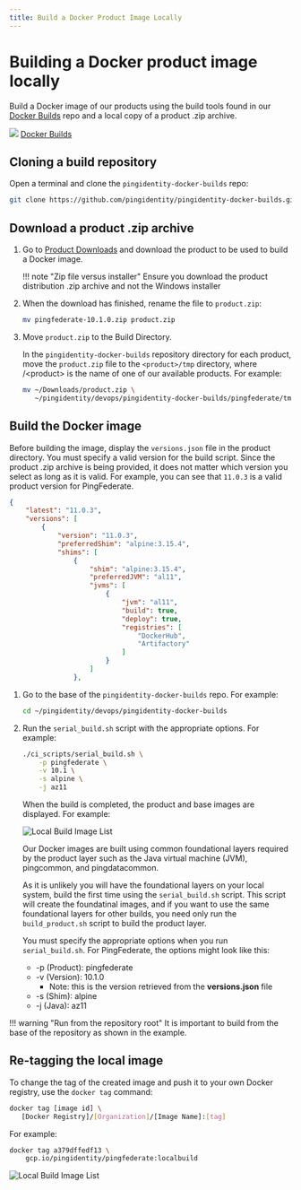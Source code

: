 ```yaml
---
title: Build a Docker Product Image Locally
---
```

# Building a Docker product image locally

Build a Docker image of our products using the build tools found in our [Docker Builds](https://github.com/pingidentity/pingidentity-docker-builds) repo and a local copy of a product .zip archive.

<div class="iconbox" onclick="window.open('https://github.com/pingidentity/pingidentity-docker-builds','');">
    <img class="assets" src="../../images/logos/github.png"/>
    <span class="caption">
        <a class="assetlinks" href="https://github.com/pingidentity/pingidentity-docker-builds" target=”_blank”>Docker Builds</a>
    </span>
</div>

## Cloning a build repository

Open a terminal and clone the `pingidentity-docker-builds` repo:

```sh
git clone https://github.com/pingidentity/pingidentity-docker-builds.git
```

## Download a product .zip archive

1. Go to [Product Downloads](https://www.pingidentity.com/en/resources/downloads.html) and download the product to be used to build a Docker image.

    !!! note "Zip file versus installer"
        Ensure you download the product distribution .zip archive and not the Windows installer

1. When the download has finished, rename the file to `product.zip`:

      ```sh
      mv pingfederate-10.1.0.zip product.zip
      ```

1. Move `product.zip` to the Build Directory.

      In the `pingidentity-docker-builds` repository directory for each product, move the `product.zip` file to the `<product>/tmp` directory, where /&lt;product&gt; is the name of one of our available products. For example:

      ```sh
      mv ~/Downloads/product.zip \
         ~/pingidentity/devops/pingidentity-docker-builds/pingfederate/tmp
      ```

## Build the Docker image

Before building the image, display the `versions.json` file in the product directory. You must specify a valid version for the build script. Since the product .zip archive is being provided, it does not matter which version you select as long as it is valid. For example, you can see that `11.0.3` is a valid product version for PingFederate.

```json
{
    "latest": "11.0.3",
    "versions": [
        {
            "version": "11.0.3",
            "preferredShim": "alpine:3.15.4",
            "shims": [
                {
                    "shim": "alpine:3.15.4",
                    "preferredJVM": "al11",
                    "jvms": [
                        {
                            "jvm": "al11",
                            "build": true,
                            "deploy": true,
                            "registries": [
                                "DockerHub",
                                "Artifactory"
                            ]
                        }
                    ]
                },        
```

1. Go to the base of the `pingidentity-docker-builds` repo. For example:

     ```sh
     cd ~/pingidentity/devops/pingidentity-docker-builds
     ```

1. Run the `serial_build.sh` script with the appropriate options. For example:

     ```sh
     ./ci_scripts/serial_build.sh \
         -p pingfederate \
         -v 10.1 \
         -s alpine \
         -j az11
     ```

     When the build is completed, the product and base images are displayed. For example:

     ![Local Build Image List](../images/localbuild_imagelist.png)

     Our Docker images are built using common foundational layers required by the product layer such as the Java virtual machine (JVM), pingcommon, and pingdatacommon.

     As it is unlikely you will have the foundational layers on your local system, build the first time using the `serial_build.sh` script. This script will create the foundatinal images, and if you want to use the same foundational layers for other builds, you need only run the `build_product.sh` script to build the product layer.

     You must specify the appropriate options when you run `serial_build.sh`. For PingFederate, the options might look like this:

     * -p (Product): pingfederate
     * -v (Version): 10.1.0
         * Note: this is the version retrieved from the **versions.json** file
     * -s (Shim): alpine
     * -j (Java): az11

!!! warning "Run from the repository root"
    It is important to build from the base of the repository as shown in the example.

## Re-tagging the local image

To change the tag of the created image and push it to your own Docker registry, use the `docker tag` command:

```sh
docker tag [image id] \
   [Docker Registry]/[Organization]/[Image Name]:[tag]
```

For example:

```sh
docker tag a379dffedf13 \
    gcp.io/pingidentity/pingfederate:localbuild
```

![Local Build Image List](../images/localbuild_tag.png)
